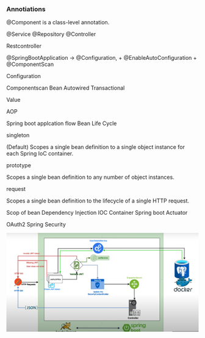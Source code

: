 ### Annotiations
@Component is a class-level annotation. 

@Service
@Repository
@Controller

Restcontroller

@SpringBootApplication ->  @Configuration, + @EnableAutoConfiguration + @ComponentScan


Configuration

Componentscan
Bean
Autowired
Transactional

Value

AOP

Spring boot applcation flow
Bean Life Cycle

singleton

(Default) Scopes a single bean definition to a single object instance for each Spring IoC container.

prototype

Scopes a single bean definition to any number of object instances.

request

Scopes a single bean definition to the lifecycle of a single HTTP request.

Scop of bean
Dependency Injection
IOC Container
Spring boot Actuator


OAuth2
Spring Security 

![alt text](image.png)


